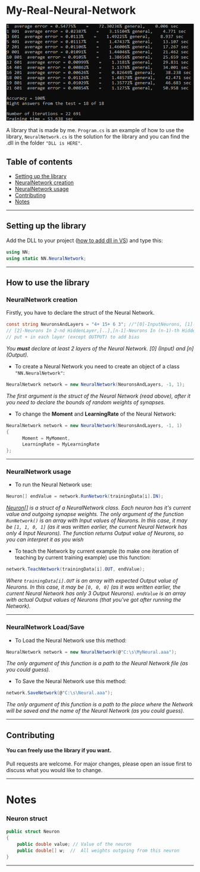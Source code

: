 # My-Real-Neural-Network

![Training example](https://github.com/C-Coretex/Little-Neural-Network-Library/blob/master/NeuralNetwork/TrainingAndTest/TrainingPhoto.png)

A library that is made by me. `Program.cs` is an example of how to use the library, `NeuralNetwork.cs` is the solution for the library and you can find the .dll in the folder `"DLL is HERE"`.

## Table of contents
* [Setting up the library](#setting-up-the-library)
* [NeuralNetwork creation](#neuralnetwork-creation)
* [NeuralNetwork usage](#neuralnetwork-usage)
* [Contributing](#contributing)
* [Notes](#notes)
---


## Setting up the library

Add the DLL to your project ([how to add dll in VS](https://www.c-sharpcorner.com/UploadFile/1e050f/creating-and-using-dll-class-library-in-C-Sharp/)) and type this:
```C#
using NN;
using static NN.NeuralNetwork;
```
---


## How to use the library
### NeuralNetwork creation

Firstly, you have to declare the struct of the Neural Network.
```C#
const string NeuronsAndLayers = "4+ 15+ 6 3"; //"[0]-InputNeurons, [1]-Neurons In 1-st HiddenLayer,
// [2]-Neurons In 2-nd HiddenLayer,[..],[n-1]-Neurons In (n-1)-th HiddenLayer, [n]-OutputNeurons"
// put + in each layer (except OUTPUT) to add bias
```
*You **must** declare at least 2 layers of the Neural Network. [0] (Input) and [n] (Output).*

- To create a Neural Network you need to create an object of a class `"NN.NeuralNetwork"`:
```C#
NeuralNetwork network = new NeuralNetwork(NeuronsAndLayers, -1, 1);
```
*The first argument is the struct of the Neural Network (read above), after it you need to declare the bounds of random weights of synapses.*

- To change the **Moment** and **LearningRate** of the Neural Network:
```C#
NeuralNetwork network = new NeuralNetwork(NeuronsAndLayers, -1, 1)
{
      Moment = MyMoment,
      LearningRate = MyLearningRate
};
```
---


### NeuralNetwork usage
- To run the Neural Network use:
```C#
Neuron[] endValue = network.RunNetwork(trainingData[i].IN);
```
*[Neuron[]](#neuron-struct) is a struct of a NeuralNetwork class. Each neuron has it's current value and outgoing synapse weights.*
*The only argument of the function `RunNetwork()` is an array with Input values of Neurons. In this case, it may be `[1, 1, 0, 1]` (as it was written earlier, the current Neural Network has only 4 Input Neurons).*
*The function returns Output value of Neurons, so you can interpret it as you wish*

- To teach the Network by current example (to make one iteration of teaching by current training example) use this function:

```C#
network.TeachNetwork(trainingData[i].OUT, endValue);
```
*Where `trainingData[i].OUT` is an array with expected Output value of Neurons. In this case, it may be `[0, 0, 0]` (as it was written earlier, the current Neural Network has only 3 Output Neurons). `endValue` is an array with actual Output values of Neurons (that you've got after running the Network).*

---


### NeuralNetwork Load/Save

- To Load the Neural Network use this method:
```C#
NeuralNetwork network = new NeuralNetwork(@"C:\s\MyNeural.aaa");
``` 
*The only argument of this function is a path to the Neural Network file (as you could guess).*

- To Save the Neural Network use this method:
```C#
network.SaveNetwork(@"C:\s\Neural.aaa");
``` 
*The only argument of this function is a path to the place where the Network will be saved and the name of the Neural Network (as you could guess).*

---



## Contributing
#### You can freely use the library if you want.

Pull requests are welcome. For major changes, please open an issue first to discuss what you would like to change.

---

# Notes

### Neuron struct

```C#
public struct Neuron
{
    public double value; // Value of the neuron
    public double[] w;  //  All weights outgoing from this neuron
}
```
---
